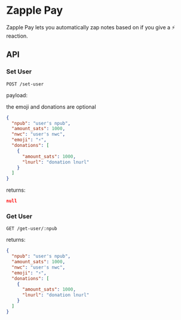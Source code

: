 # Zapple Pay

Zapple Pay lets you automatically zap notes based on if you give a ⚡ reaction.

## API

### Set User

`POST /set-user`

payload:

the emoji and donations are optional

```json
{
  "npub": "user's npub",
  "amount_sats": 1000,
  "nwc": "user's nwc",
  "emoji": "⚡",
  "donations": [
    {
      "amount_sats": 1000,
      "lnurl": "donation lnurl"
    }
  ]
}
```

returns:

```json
null
```

### Get User

`GET /get-user/:npub`

returns:

```json
{
  "npub": "user's npub",
  "amount_sats": 1000,
  "nwc": "user's nwc",
  "emoji": "⚡",
  "donations": [
    {
      "amount_sats": 1000,
      "lnurl": "donation lnurl"
    }
  ]
}
```
